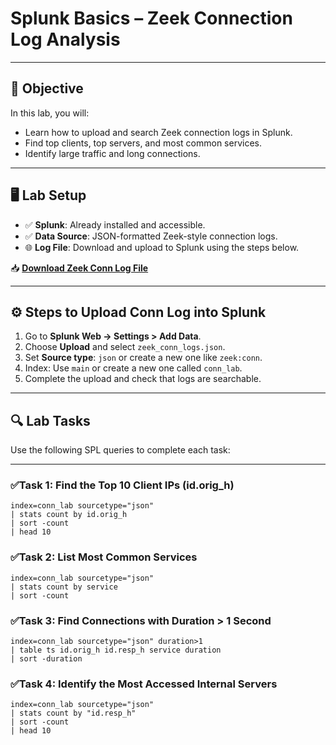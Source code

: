 # **Splunk Basics – Zeek Connection Log Analysis**

---

## 🎯 Objective

In this lab, you will:

- Learn how to upload and search Zeek connection logs in Splunk.
- Find top clients, top servers, and most common services.
- Identify large traffic and long connections.

---

## 🖥️ Lab Setup

- ✅ **Splunk**: Already installed and accessible.
- ✅ **Data Source**: JSON-formatted Zeek-style connection logs.
- 🌐 **Log File**: Download and upload to Splunk using the steps below.

📥 **[Download Zeek Conn Log File](https://github.com/iamthirumalesh/SOC-Resources/blob/main/Splunk/zeek_conn_logs.json)**

---

## ⚙️ Steps to Upload Conn Log into Splunk

1. Go to **Splunk Web → Settings > Add Data**.
2. Choose **Upload** and select `zeek_conn_logs.json`.
3. Set **Source type**: `json` or create a new one like `zeek:conn`.
4. Index: Use `main` or create a new one called `conn_lab`.
5. Complete the upload and check that logs are searchable.

---

## 🔍 Lab Tasks

Use the following SPL queries to complete each task:

---

### ✅Task 1: Find the Top 10 Client IPs (id.orig_h)

```spl
index=conn_lab sourcetype="json"
| stats count by id.orig_h
| sort -count
| head 10
```

### ✅Task 2: List Most Common Services

```spl
index=conn_lab sourcetype="json"
| stats count by service
| sort -count
```

### ✅Task 3: Find Connections with Duration > 1 Second

```spl
index=conn_lab sourcetype="json" duration>1
| table ts id.orig_h id.resp_h service duration
| sort -duration
```

### ✅Task 4: Identify the Most Accessed Internal Servers

```spl
index=conn_lab sourcetype="json"
| stats count by "id.resp_h"
| sort -count
| head 10
```
